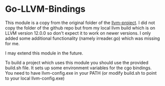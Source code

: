 # Go-LLVM-Bindings
This module is a copy from the original folder of the [llvm-project](https://github.com/llvm/llvm-project/tree/main/llvm/bindings/go).
I did not copy the folder of the github repo but from my local llvm build which is on
LLVM version 12.0.0 so don't expect it to work on newer versions.
I only added some additional functionality (namely irreader.go) which was missing for me.

I may extend this module in the future.

To build a project which uses this module you should use the provided build.sh file.
It sets up some environment variables for the cgo bindings.
You need to have llvm-config.exe in your PATH (or modify build.sh to point to your local llvm-config.exe)
